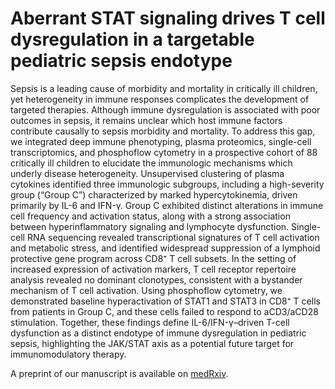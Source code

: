 <h1>Aberrant STAT signaling drives T cell dysregulation in a targetable pediatric sepsis endotype</h1>

Sepsis is a leading cause of morbidity and mortality in critically ill children, yet heterogeneity in immune responses complicates the development of targeted therapies. Although immune dysregulation is associated with poor outcomes in sepsis, it remains unclear which host immune factors contribute causally to sepsis morbidity and mortality. To address this gap, we integrated deep immune phenotyping, plasma proteomics, single-cell transcriptomics, and phosphoflow cytometry in a prospective cohort of 88 critically ill children to elucidate the immunologic mechanisms which underly disease heterogeneity. Unsupervised clustering of plasma cytokines identified three immunologic subgroups, including a high-severity group (“Group C”) characterized by marked hypercytokinemia, driven primarily by IL-6 and IFN-γ. Group C exhibited distinct alterations in immune cell frequency and activation status, along with a strong association between hyperinflammatory signaling and lymphocyte dysfunction. Single-cell RNA sequencing revealed transcriptional signatures of T cell activation and metabolic stress, and identified widespread suppression of a lymphoid protective gene program across CD8⁺ T cell subsets. In the setting of increased expression of activation markers, T cell receptor repertoire analysis revealed no dominant clonotypes, consistent with a bystander mechanism of T cell activation. Using phosphoflow cytometry, we demonstrated baseline hyperactivation of STAT1 and STAT3 in CD8⁺ T cells from patients in Group C, and these cells failed to respond to aCD3/aCD28 stimulation. Together, these findings define IL-6/IFN-γ–driven T-cell dysfunction as a distinct endotype of immune dysregulation in pediatric sepsis, highlighting the JAK/STAT axis as a potential future target for immunomodulatory therapy.

<p>A preprint of our manuscript is available on <a href="https://www.medrxiv.org/content/10.1101/2024.06.11.24308709v2.full-text">medRxiv</a>.</p>

